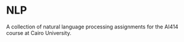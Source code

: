 # NLP
A collection of natural language processing assignments for the AI414 course at Cairo University. 
